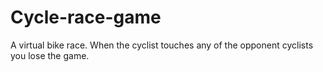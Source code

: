 # Cycle-race-game
A virtual bike race. When the cyclist touches any of the opponent cyclists you lose the game.

